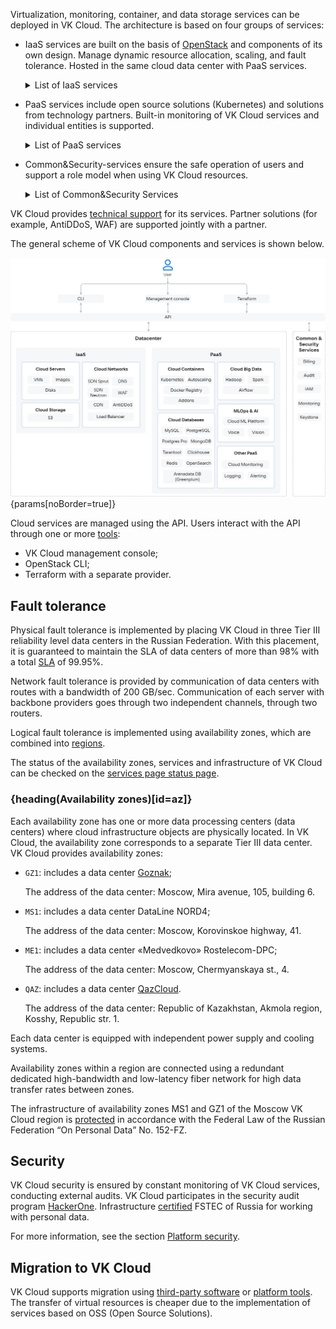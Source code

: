 Virtualization, monitoring, container, and data storage services can be deployed in VK Cloud. The architecture is based on four groups of services:

- IaaS services are built on the basis of [OpenStack](https://www.openstack.org/software/) and components of its own design. Manage dynamic resource allocation, scaling, and fault tolerance. Hosted in the same cloud data center with PaaS services.

  <details>
    <summary>List of IaaS services</summary>

  - [Cloud Servers](/en/computing/iaas) (IaaS Compute) — provides virtual machines with the ability to allocate public IP and unlimited traffic of 1 GBit/s (also [available](/en/computing/gpu) virtual machines with NVIDIA GPU). Responsible for virtualization and resource integration, uses the KVM hypervisor.
  - [Cloud Storage](/en/storage/s3) (IaaS Storage) — provides S3-compatible object storage. The workload on the storage is distributed among all storage nodes. You can deploy a storage with a custom architecture.
  - [Cloud Networks](/en/networks/vnet) (IaaS Network) — provides network interaction within the selected [project](/en/tools-for-using-services/account/concepts/projects) using SDN (Software Defined Network) technology. It operates on the basis of OpenStack Neutron and on the basis of proprietary software — Sprut. Includes components:

    - [DNS](/en/networks/dns) — supports public and private DNS, which provides name resolution for VK Cloud platform services.
    - [CDN](/en/networks/cdn) — organizes the transfer of content from your servers to users with minimal delay.
    - [Load Balancer](/en/networks/balancing/concepts/load-balancer) — distributes the load on the infrastructure, providing fault tolerance and flexible scaling of applications.
    - AntiDDoS — filters traffic coming to VK Cloud resources deployed in the project to block DDoS attacks.
    - WAF (Web Application Firewall) — configures incoming and outgoing traffic filtering rules to detect and block network attacks.

  </details>

- PaaS services include open source solutions (Kubernetes) and solutions from technology partners. Built-in monitoring of VK Cloud services and individual entities is supported.

  <details>
    <summary>List of PaaS services</summary>

  - [Cloud Containers](/en/kubernetes/k8s) — allows you to create and manage Kubernetes clusters in which you can run services and applications.
  - [Cloud Databases](/en/dbs/dbaas) — provides scalable DBMS: MySQL, PostgreSQL, Postgres Pro, ClickHouse, MongoDB, Redis, Tarantool, OpenSearch, Arenadata DB based on Greenplum.
  - [Cloud Big Data](/en/data-processing/bigdata) — used for big data analysis based on Arenadata Hadoop, supports scaling.
  - [Cloud Streams](/en//data-processing/cloud-streams) — provides Arenadata Streaming-based clusters for processing streaming data.
  - [Cloud ML Platform](/en/ml/mlplatform) — supports services for a full ML development cycle.
  - [Cloud Voice](/en/ml/cloud-voice) — provides a REST API for speech recognition and synthesis based on machine learning.
  - [Vision](/ru/ml/vision) — provides a REST API for face and object recognition based on machine learning.
  - [Cloud Alerting](/en/monitoring-services/alerting) —  configures notifications about changes in key metrics of VK Cloud services.
  - [Cloud Logging](/en/monitoring-services/logging) — aggregates and analyzes service logs in VK Cloud.
  - [Cloud Monitoring](/en/monitoring-services/monitoring) — provides monitoring of metrics specific to PaaS services, for example, analytics on K8s container feeds, PostgreSQL DBMS transaction statistics.
  - Additional services:

    - [1C:Ready workplace](/en/applications-and-services/1cgrm) — provides resources and software for the deployment of 1C services: Accounting, Salary and Personnel Management, Management of our company.
    - [Marketplace](/ru/applications-and-services/marketplace) — allows you to quickly deploy web development and administration environments based on virtual machines.

  </details>

- Common&Security-services ensure the safe operation of users and support a role model when using VK Cloud resources.

  <details>
    <summary>List of Common&Security Services</summary>

  - [Billing](/en/intro/billing) — keeps records of resource usage and expense control, generates financial reports, provides interaction with payment systems when paying for services.
  - [Audit](/en/monitoring-services/event-log) — generates an audit log of user actions in VK Cloud.
  - IAM — manages authentication and authorization of users and services in conjunction with Keystone.
  - [Cloud Monitoring](/en/monitoring-services/monitoring) — provides monitoring of cloud services and user applications.
  - Keystone — provides API client authentication, service discovery, and distributed multi-tenant authorization.

  </details>

VK Cloud provides [technical support](/en/intro/start/support/support-info) for its services. Partner solutions (for example, AntiDDoS, WAF) are supported jointly with a partner.

The general scheme of VK Cloud components and services is shown below.

![VK Cloud architecture](assets/vkcloud_architecture.png){params[noBorder=true]}

Cloud services are managed using the API. Users interact with the API through one or more [tools](/en/tools-for-using-services):

- VK Cloud management console;
- OpenStack CLI;
- Terraform with a separate provider.

## Fault tolerance

Physical fault tolerance is implemented by placing VK Cloud in three Tier III reliability level data centers in the Russian Federation. With this placement, it is guaranteed to maintain the SLA of data centers of more than 98% with a total [SLA](/en/intro/start/support/sla) of 99.95%.

Network fault tolerance is provided by communication of data centers with routes with a bandwidth of 200 GB/sec. Communication of each server with backbone providers goes through two independent channels, through two routers.

Logical fault tolerance is implemented using availability zones, which are combined into [regions](/en/tools-for-using-services/account/concepts/regions).

<info>

The status of the availability zones, services and infrastructure of VK Cloud can be checked on the [services page status page](https://status.msk.cloud.vk.com).

</info>

### {heading(Availability zones)[id=az]}

Each availability zone has one or more data processing centers (data centers) where cloud infrastructure objects are physically located. In VK Cloud, the availability zone corresponds to a separate Tier III data center. VK Cloud provides availability zones:

- `GZ1`: includes a data center [Goznak](https://tech.goznak.ru/dc-goznak-moscow);

  The address of the data center: Moscow, Mira avenue, 105, building 6.

- `MS1`: includes a data center DataLine NORD4;

  The address of the data center: Moscow, Korovinskoe highway, 41.

- `ME1`: includes a data center «Medvedkovo» Rostelecom-DPC;

  The address of the data center: Moscow, Chermyanskaya st., 4.

- `QAZ`: includes a data center [QazCloud](https://qazcloud.kz/).

  The address of the data center: Republic of Kazakhstan, Akmola region, Kosshy, Republic str. 1.

Each data center is equipped with independent power supply and cooling systems.

Availability zones within a region are connected using a redundant dedicated high-bandwidth and low-latency fiber network for high data transfer rates between zones.

The infrastructure of availability zones MS1 and GZ1 of the Moscow VK Cloud region is [protected](https://cloud.vk.com/cloud-platform/certificates/) in accordance with the Federal Law of the Russian Federation “On Personal Data” No. 152-FZ.

## Security

VK Cloud security is ensured by constant monitoring of VK Cloud services, conducting external audits. VK Cloud participates in the security audit program [HackerOne](https://www.hackerone.com). Infrastructure [certified](https://cloud.vk.com/cloud-platform/certificates/) FSTEC of Russia for working with personal data.

For more information, see the section [Platform security](/en/intro/it-security).

## Migration to VK Cloud

VK Cloud supports migration using [third-party software](../../../migration) or [platform tools](../../../migration/migrate-hystax-mr). The transfer of virtual resources is cheaper due to the implementation of services based on OSS (Open Source Solutions).
